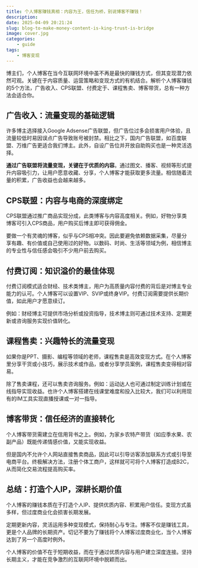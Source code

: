 ```yaml
---
title: 个人博客赚钱真相：内容为王，信任为桥，别说博客不赚钱！
description: 
date: 2025-04-09 20:21:24
slug: blog-to-make-money-content-is-king-trust-is-bridge
image: cover.jpg
categories:
    - guide
tags: 
    - 博客变现
---
```


博主们，个人博客在当今互联网环境中虽不再是最快的赚钱方式，但其变现潜力依然可观。关键在于内容质量、运营策略和变现方式的有机结合。解析个人博客赚钱的5个方法，广告收入、CPS联盟、付费定于、课程售卖、博客带货，总有一种方法会适合你。

## 广告收入：流量变现的基础逻辑

许多博主选择接入Google Adsense广告联盟，但广告位过多会损害用户体验，且流量较低时易因误点广告导致账号被封禁。相比之下，国内广告联盟，如百度联盟、万维广告更适合我们博主。此外，自设广告位并开放自助购买也是一种灵活选择。

**通过广告联盟将流量变现，关键在于优质的内容**。通过图文、播客、视频等形式提升内容吸引力，让用户愿意收藏、分享，个人博客才能获取更多流量。相信随着流量的积累，广告收益也会越来越多。

## CPS联盟：内容与电商的深度绑定

CPS联盟通过推广商品实现分成，此类博客与内容高度相关。例如，好物分享类博客可引入CPS商品，用户购买后博主即可获得佣金。

要做一个有灵魂的博客，似乎与CPS相冲突。因此要避免依赖数据采集，尽量分享有趣、有价值或自己使用过的好物。以数码、时尚、生活等领域为例，相信博主的专业性与信任感会吸引不少用户前去购买。

## 付费订阅：知识溢价的最佳体现

付费订阅模式适合财经、技术类博主，用户为高质量内容付费的背后是对博主专业能力的认可。个人博客可以设置VIP、SVIP或终身VIP。付费订阅需要提供长期价值，如此用户才愿意续订。

例如：财经博主可提供市场分析或投资指导，技术博主则可通过技术支持、定期更新或咨询服务实现价值转化。

## 课程售卖：兴趣特长的流量变现

如果你是PPT、摄影、编程等领域的老师，课程售卖是高效变现方式。在个人博客里分享干货或小技巧，展示技术或作品，或者分享学员案例，课程售卖变得相对容易。

除了售卖课程，还可以售卖咨询服务。例如：运动达人也可通过制定训练计划或在线指导实现收益。也许个人博客搭建在线课堂难度和投入比较大，我们可以利用现有的IM工具实现直播授课或一对一指导。

## 博客带货：信任经济的直接转化

个人博客带货需建立在信用背书之上。例如，为家乡农特产带货（如应季水果、农副产品）既能传递情感价值，又能实现收益。

但是国内不允许个人网站直接售卖商品，因此可以引导访客添加联系方式或引导至电商平台。终极解决方法，注册个体工商户，这样就可可将个人博客打造成B2C，从而简化交易流程提高购买率。

## 总结：打造个人IP，深耕长期价值

个人博客的赚钱本质在于打造个人IP、提供优质内容、积累用户信任。变现方式虽多样，但过度商业化会损害长期发展。

定期更新内容，灵活运用多种变现模式，保持耐心与专注。博客不仅是赚钱工具，更是个人品牌的长期资产。切记不要为了赚钱将个人博客过度商业化，当个人博客达到了另一个高度时例外。

个人博客的价值不在于短期收益，而在于通过优质内容与用户建立深度连接。坚持长期主义，才能在竞争激烈的互联网环境中脱颖而出。

